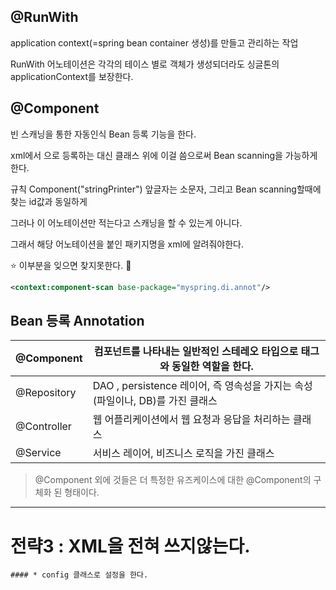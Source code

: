 







## @RunWith

application context(=spring bean container 생성)를 만들고 관리하는 작업

RunWith 어노테이션은 각각의 테이스 별로 객체가 생성되더라도 싱글톤의 applicationContext를 보장한다. 

## @Component

빈 스캐닝을 통한 자동인식 Bean 등록 기능을 한다. 

xml에서 <bean>으로 등록하는 대신 클래스 위에 이걸 씀으로써 Bean scanning을 가능하게한다.

규칙 Component("stringPrinter") 앞글자는 소문자, 그리고 Bean scanning할때에 찾는 id값과 동일하게 

그러나 이 어노테이션만 적는다고 스캐닝을 할 수 있는게 아니다. 

그래서 해당 어노테이션을 붙인 패키지명을 xml에 알려줘야한다.

:star: 이부분을 잊으면 찾지못한다. :arrow_down_small:

```xml
<context:component-scan base-package="myspring.di.annot"/>
```



## Bean 등록 Annotation

| @Component  | 컴포넌트를 나타내는 일반적인 스테레오 타입으로 <bean> 태그와 동일한 역할을 한다. |
| ----------- | ------------------------------------------------------------ |
| @Repository | DAO , persistence 레이어, 즉 영속성을 가지는 속성 (파일이나, DB)를 가진 클래스 |
| @Controller | 웹 어플리케이션에서 웹 요청과 응답을 처리하는 클래스         |
| @Service    | 서비스 레이어, 비즈니스 로직을 가진 클래스                   |

>  @Component 외에 것들은 더 특정한 유즈케이스에 대한 @Component의 구체화 된 형태이다. 





---



# 전략3 : XML을 전혀 쓰지않는다.

	#### * config 클래스로 설정을 한다.



